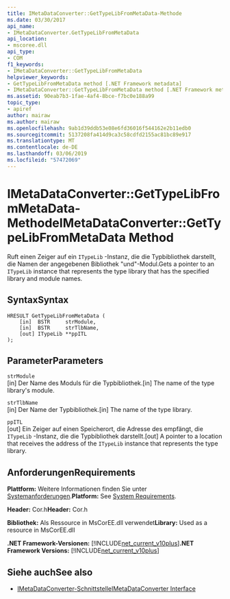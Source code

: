 ```yaml
---
title: IMetaDataConverter::GetTypeLibFromMetaData-Methode
ms.date: 03/30/2017
api_name:
- IMetaDataConverter.GetTypeLibFromMetaData
api_location:
- mscoree.dll
api_type:
- COM
f1_keywords:
- IMetaDataConverter::GetTypeLibFromMetaData
helpviewer_keywords:
- GetTypeLibFromMetaData method [.NET Framework metadata]
- IMetaDataConverter::GetTypeLibFromMetaData method [.NET Framework metadata]
ms.assetid: 90eab7b3-1fae-4af4-8bce-f7bc0e188a99
topic_type:
- apiref
author: mairaw
ms.author: mairaw
ms.openlocfilehash: 9ab1d39ddb53e08e6fd36016f544162e2b11edb0
ms.sourcegitcommit: 5137208fa414d9ca3c58cdfd2155ac81bc89e917
ms.translationtype: MT
ms.contentlocale: de-DE
ms.lasthandoff: 03/06/2019
ms.locfileid: "57472069"
---
```

# <a name="imetadataconvertergettypelibfrommetadata-method"></a><span data-ttu-id="48ad2-102">IMetaDataConverter::GetTypeLibFromMetaData-Methode</span><span class="sxs-lookup"><span data-stu-id="48ad2-102">IMetaDataConverter::GetTypeLibFromMetaData Method</span></span>
<span data-ttu-id="48ad2-103">Ruft einen Zeiger auf ein `ITypeLib` -Instanz, die die Typbibliothek darstellt, die Namen der angegebenen Bibliothek "und"-Modul.</span><span class="sxs-lookup"><span data-stu-id="48ad2-103">Gets a pointer to an `ITypeLib` instance that represents the type library that has the specified library and module names.</span></span>  
  
## <a name="syntax"></a><span data-ttu-id="48ad2-104">Syntax</span><span class="sxs-lookup"><span data-stu-id="48ad2-104">Syntax</span></span>  
  
```  
HRESULT GetTypeLibFromMetaData (  
    [in]  BSTR     strModule,   
    [in]  BSTR     strTlbName,   
    [out] ITypeLib **ppITL  
);  
```  
  
## <a name="parameters"></a><span data-ttu-id="48ad2-105">Parameter</span><span class="sxs-lookup"><span data-stu-id="48ad2-105">Parameters</span></span>  
 `strModule`  
 <span data-ttu-id="48ad2-106">[in] Der Name des Moduls für die Typbibliothek.</span><span class="sxs-lookup"><span data-stu-id="48ad2-106">[in] The name of the type library's module.</span></span>  
  
 `strTlbName`  
 <span data-ttu-id="48ad2-107">[in] Der Name der Typbibliothek.</span><span class="sxs-lookup"><span data-stu-id="48ad2-107">[in] The name of the type library.</span></span>  
  
 `ppITL`  
 <span data-ttu-id="48ad2-108">[out] Ein Zeiger auf einen Speicherort, die Adresse des empfängt, die `ITypeLib` -Instanz, die die Typbibliothek darstellt.</span><span class="sxs-lookup"><span data-stu-id="48ad2-108">[out] A pointer to a location that receives the address of the `ITypeLib` instance that represents the type library.</span></span>  
  
## <a name="requirements"></a><span data-ttu-id="48ad2-109">Anforderungen</span><span class="sxs-lookup"><span data-stu-id="48ad2-109">Requirements</span></span>  
 <span data-ttu-id="48ad2-110">**Plattform:** Weitere Informationen finden Sie unter [Systemanforderungen](../../../../docs/framework/get-started/system-requirements.md).</span><span class="sxs-lookup"><span data-stu-id="48ad2-110">**Platform:** See [System Requirements](../../../../docs/framework/get-started/system-requirements.md).</span></span>  
  
 <span data-ttu-id="48ad2-111">**Header:** Cor.h</span><span class="sxs-lookup"><span data-stu-id="48ad2-111">**Header:** Cor.h</span></span>  
  
 <span data-ttu-id="48ad2-112">**Bibliothek:** Als Ressource in MsCorEE.dll verwendet</span><span class="sxs-lookup"><span data-stu-id="48ad2-112">**Library:** Used as a resource in MsCorEE.dll</span></span>  
  
 <span data-ttu-id="48ad2-113">**.NET Framework-Versionen:** [!INCLUDE[net_current_v10plus](../../../../includes/net-current-v10plus-md.md)]</span><span class="sxs-lookup"><span data-stu-id="48ad2-113">**.NET Framework Versions:** [!INCLUDE[net_current_v10plus](../../../../includes/net-current-v10plus-md.md)]</span></span>  
  
## <a name="see-also"></a><span data-ttu-id="48ad2-114">Siehe auch</span><span class="sxs-lookup"><span data-stu-id="48ad2-114">See also</span></span>
- [<span data-ttu-id="48ad2-115">IMetaDataConverter-Schnittstelle</span><span class="sxs-lookup"><span data-stu-id="48ad2-115">IMetaDataConverter Interface</span></span>](../../../../docs/framework/unmanaged-api/metadata/imetadataconverter-interface.md)
